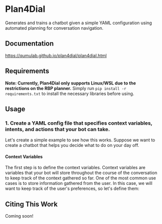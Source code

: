 # Plan4Dial

Generates and trains a chatbot given a simple YAML configuration using automated planning for conversation navigation.

## Documentation
https://qumulab.github.io/plan4dial/plan4dial.html

## Requirements
**Note: Currently, Plan4Dial only supports Linux/WSL due to the restrictions on the RBP planner.**
Simply run `pip install -r requirements.txt` to install the necessary libraries before using.

## Usage
### 1. Create a YAML config file that specifies context variables, intents, and actions that your bot can take.
Let's create a simple example to see how this works. Suppose we want to create a chatbot that helps you decide what to do on your day off.
#### Context Variables
The first step is to define the context variables. Context variables are variables that your bot will store throughout the course of the conversation to keep track of the context gathered so far. One of the most common use cases is to store information gathered from the user. In this case, we will want to keep track of the user's preferences, so let's define them:

## Citing This Work
Coming soon!
